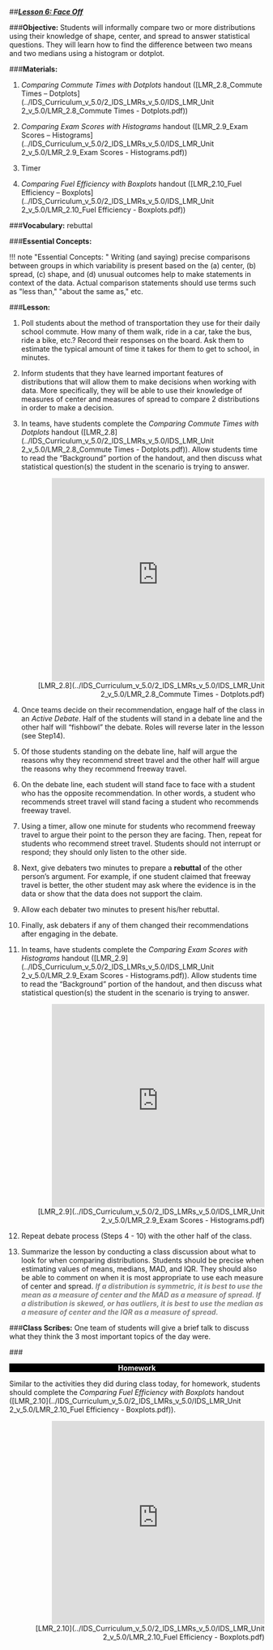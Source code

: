 ##***<u>Lesson 6: Face Off</u>***

###**Objective:**
Students will informally compare two or more distributions using their knowledge of shape, center, and
spread to answer statistical questions. They will learn how to find the difference between two means and
two medians using a histogram or dotplot.

###**Materials:**
1. *Comparing Commute Times with Dotplots* handout ([LMR_2.8_Commute Times – Dotplots](../IDS_Curriculum_v_5.0/2_IDS_LMRs_v_5.0/IDS_LMR_Unit 2_v_5.0/LMR_2.8_Commute Times - Dotplots.pdf))

2. *Comparing Exam Scores with Histograms* handout ([LMR_2.9_Exam Scores – Histograms](../IDS_Curriculum_v_5.0/2_IDS_LMRs_v_5.0/IDS_LMR_Unit 2_v_5.0/LMR_2.9_Exam Scores - Histograms.pdf))

3. Timer

4. *Comparing Fuel Efficiency with Boxplots* handout ([LMR_2.10_Fuel Efficiency – Boxplots](../IDS_Curriculum_v_5.0/2_IDS_LMRs_v_5.0/IDS_LMR_Unit 2_v_5.0/LMR_2.10_Fuel Efficiency - Boxplots.pdf))

###**Vocabulary:**
rebuttal

###**Essential Concepts:**

!!! note "Essential Concepts: "
    Writing (and saying) precise comparisons between groups in which variability is
    present based on the (a) center, (b) spread, (c) shape, and (d) unusual outcomes help to make
    statements in context of the data. Actual comparison statements should use terms such as "less than,"
    "about the same as," etc.

###**Lesson:**
1. Poll students about the method of transportation they use for their daily school commute. How
many of them walk, ride in a car, take the bus, ride a bike, etc.? Record their responses on the
board. Ask them to estimate the typical amount of time it takes for them to get to school, in
minutes.

2. Inform students that they have learned important features of distributions that will allow them to
make decisions when working with data. More specifically, they will be able to use their
knowledge of measures of center and measures of spread to compare 2 distributions in order to
make a decision.

3. In teams, have students complete the *Comparing Commute Times with Dotplots* handout
([LMR_2.8](../IDS_Curriculum_v_5.0/2_IDS_LMRs_v_5.0/IDS_LMR_Unit 2_v_5.0/LMR_2.8_Commute Times - Dotplots.pdf)). Allow students time to read the “Background” portion of the handout, and then
discuss what statistical question(s) the student in the scenario is trying to answer.
<div align="right"><iframe src="https://docs.google.com/viewerng/viewer?url=https://curriculum.idsucla.org/IDS_Curriculum_v_5.0_preview/2_IDS_LMRs_v_5.0/IDS_LMR_Unit 2_v_5.0/LMR_2.8_Commute Times - Dotplots.pdf&embedded=true" style=" width:420px;height:400px;" frameborder="0"></iframe><br>[LMR_2.8](../IDS_Curriculum_v_5.0/2_IDS_LMRs_v_5.0/IDS_LMR_Unit 2_v_5.0/LMR_2.8_Commute Times - Dotplots.pdf)</div>

4. Once teams decide on their recommendation, engage half of the class in an *Active Debate*. Half
of the students will stand in a debate line and the other half will “fishbowl” the debate. Roles will
reverse later in the lesson (see Step14).

5. Of those students standing on the debate line, half will argue the reasons why they recommend
street travel and the other half will argue the reasons why they recommend freeway travel.

6. On the debate line, each student will stand face to face with a student who has the opposite
recommendation. In other words, a student who recommends street travel will stand facing a
student who recommends freeway travel.

7. Using a timer, allow one minute for students who recommend freeway travel to argue their point
to the person they are facing. Then, repeat for students who recommend street travel. Students
should not interrupt or respond; they should only listen to the other side.

8. Next, give debaters two minutes to prepare a **rebuttal** of the other person’s argument. For
example, if one student claimed that freeway travel is better, the other student may ask where the
evidence is in the data or show that the data does not support the claim.

9. Allow each debater two minutes to present his/her rebuttal.

10. Finally, ask debaters if any of them changed their recommendations after engaging in the debate.

11. In teams, have students complete the *Comparing Exam Scores with Histograms* handout
([LMR_2.9](../IDS_Curriculum_v_5.0/2_IDS_LMRs_v_5.0/IDS_LMR_Unit 2_v_5.0/LMR_2.9_Exam Scores - Histograms.pdf)). Allow students time to read the “Background” portion of the handout, and then
discuss what statistical question(s) the student in the scenario is trying to answer.
<div align="right"><iframe src="https://docs.google.com/viewerng/viewer?url=https://curriculum.idsucla.org/IDS_Curriculum_v_5.0_preview/2_IDS_LMRs_v_5.0/IDS_LMR_Unit 2_v_5.0/LMR_2.9_Exam Scores - Histograms.pdf&embedded=true" style=" width:420px;height:400px;" frameborder="0"></iframe><br>[LMR_2.9](../IDS_Curriculum_v_5.0/2_IDS_LMRs_v_5.0/IDS_LMR_Unit 2_v_5.0/LMR_2.9_Exam Scores - Histograms.pdf)</div>

12. Repeat debate process (Steps 4 - 10) with the other half of the class.

13. Summarize the lesson by conducting a class discussion about what to look for when comparing
distributions. Students should be precise when estimating values of means, medians, MAD, and
IQR. They should also be able to comment on when it is most appropriate to use each measure
of center and spread. <span style="color:grey">***If a distribution is symmetric, it is best to use the mean as a measure
of center and the MAD as a measure of spread. If a distribution is skewed, or has outliers,
it is best to use the median as a measure of center and the IQR as a measure of spread.***</span>

###**Class Scribes:**
One team of students will give a brief talk to discuss what they think the 3 most important topics of the
day were.

###<p style="background: black; color: white; text-align: center;">**Homework**</p>
Similar to the activities they did during class today, for homework, students should complete the
*Comparing Fuel Efficiency with Boxplots* handout ([LMR_2.10](../IDS_Curriculum_v_5.0/2_IDS_LMRs_v_5.0/IDS_LMR_Unit 2_v_5.0/LMR_2.10_Fuel Efficiency - Boxplots.pdf)).
<div align="right"><iframe src="https://docs.google.com/viewerng/viewer?url=https://curriculum.idsucla.org/IDS_Curriculum_v_5.0_preview/2_IDS_LMRs_v_5.0/IDS_LMR_Unit 2_v_5.0/LMR_2.10_Fuel Efficiency - Boxplots.pdf&embedded=true" style=" width:420px;height:400px;" frameborder="0"></iframe><br>[LMR_2.10](../IDS_Curriculum_v_5.0/2_IDS_LMRs_v_5.0/IDS_LMR_Unit 2_v_5.0/LMR_2.10_Fuel Efficiency - Boxplots.pdf)</div>